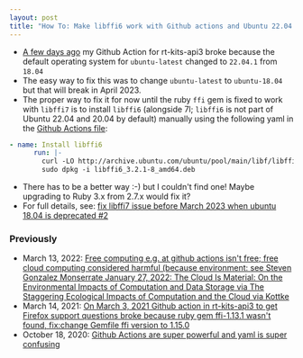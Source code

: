 ```yaml
---
layout: post
title: "How To: Make libffi6 work with Github actions and Ubuntu 22.04 and Ubuntu 20.04"
---
```

* [A few days ago](https://github.com/rtanglao/rt-kits-api3/actions/runs/3584193643/jobs/6030554003) my Github Action for rt-kits-api3 broke because the default operating system for `ubuntu-latest` changed to `22.04.1` from `18.04`
* The easy way to fix this was to change `ubuntu-latest` to `ubuntu-18.04` but that will break in April 2023.
* The proper way to fix it for now until the ruby `ffi` gem is fixed to work with `libffi7` is to install `libffi6` (alongside 7l; `libffi6` is not part of Ubuntu 22.04 and 20.04 by default) manually using the following yaml in the [Github Actions file](https://github.com/rtanglao/rt-kits-api3/blob/main/.github/workflows/getffquestions.yml):

```yaml
- name: Install libffi6
      run: |-
        curl -LO http://archive.ubuntu.com/ubuntu/pool/main/libf/libffi/libffi6_3.2.1-8_amd64.deb
        sudo dpkg -i libffi6_3.2.1-8_amd64.deb
```
* There has to  be a better way :-) but I couldn't find one! Maybe upgrading to Ruby 3.x from 2.7.x would fix it?
* For full details, see: [fix libffi7 issue before March 2023 when ubuntu 18.04 is deprecated #2](https://github.com/rtanglao/rt-kits-api3/issues/2#top)  

### Previously

* March 13, 2022: [Free  computing e.g. at github actions isn't free; free cloud computing  considered harmful (because environment: see  Steven Gonzalez Monserrate  January 27, 2022: The Cloud Is Material: On the Environmental Impacts  of Computation and Data Storage via The Staggering Ecological Impacts of  Computation and the Cloud via Kottke](http://rolandtanglao.com/2022/03/13/p1-free-computing-considered-harmful-band-for-environment/)        
* March 14, 2021:  [On  March 3, 2021 Github action in rt-kits-api3 to get Firefox support  questions broke because ruby gem ffi-1.13.1 wasn't found, fix:change  Gemfile ffi version to 1.15.0](http://rolandtanglao.com/2021/03/14/p1-github-actions-broke-ruby-dependency-no-local-debugging/)        
* October 18, 2020: [Github Actions are super powerful and yaml is super confusing](http://rolandtanglao.com/2020/10/18/p1-github-actions-super-great-yaml-is-super-confusing/)        
